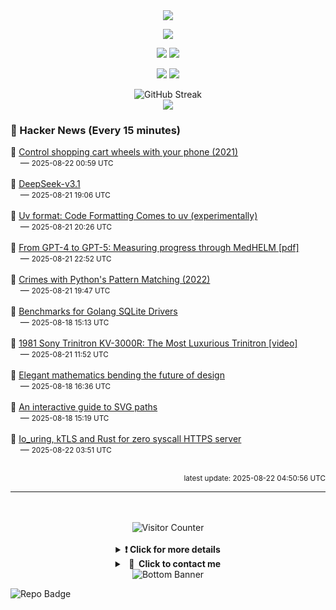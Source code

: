 <div align="center">
  <img src="https://readme-typing-svg.herokuapp.com?font=Fira+Code&weight=600&size=19&duration=3000&pause=1000&color=F7931A&center=true&vCenter=true&width=600&lines=%F0%9F%91%8B+Hi+%2C++I'm+(+Esmaeil+Asadi+%3C%3D%3E+%D8%A7%D8%B3%D9%80%D9%85%D9%80%D8%A7%D8%B9%D9%80%DB%8C%D9%80%D9%84+%D8%A7%D8%B3%D9%80%D8%AF%DB%8C+)"/>
</div>

<p align="center">
  <img src="http://github-profile-summary-cards.vercel.app/api/cards/profile-details?username=Null-Err0r&theme=gruvbox" />
</p>
<p align="center">
  <img src="http://github-profile-summary-cards.vercel.app/api/cards/repos-per-language?username=Null-Err0r&theme=gruvbox" />
  <img src="http://github-profile-summary-cards.vercel.app/api/cards/most-commit-language?username=Null-Err0r&theme=gruvbox" />
</p>
<p align="center">
  <img src="http://github-profile-summary-cards.vercel.app/api/cards/stats?username=Null-Err0r&theme=gruvbox" />
  <img src="http://github-profile-summary-cards.vercel.app/api/cards/productive-time?username=Null-Err0r&theme=gruvbox&utcOffset=8" />
</p>
<div align="center">
  <img src="https://streak-stats.demolab.com/?user=null-err0r&theme=gruvbox" alt="GitHub Streak" />
</div>
<div align="center">
  <img src="https://github-profile-trophy.vercel.app/?username=Null-Err0r&theme=gruvbox&no-frame=true&margin-w=15&margin-h=15&row=2&column=4" />
</div>


### 📰 Hacker News (Every 15 minutes)

<!-- HACKER_NEWS_START -->
🔹 <a href='https://www.begaydocrime.com/' target='_blank' rel='noopener noreferrer'>Control shopping cart wheels with your phone (2021)</a><br>&nbsp;&nbsp;&nbsp;&nbsp;— <small>2025-08-22 00:59 UTC</small><br><br>
🔹 <a href='https://api-docs.deepseek.com/news/news250821' target='_blank' rel='noopener noreferrer'>DeepSeek-v3.1</a><br>&nbsp;&nbsp;&nbsp;&nbsp;— <small>2025-08-21 19:06 UTC</small><br><br>
🔹 <a href='https://pydevtools.com/blog/uv-format-code-formatting-comes-to-uv-experimentally/' target='_blank' rel='noopener noreferrer'>Uv format: Code Formatting Comes to uv (experimentally)</a><br>&nbsp;&nbsp;&nbsp;&nbsp;— <small>2025-08-21 20:26 UTC</small><br><br>
🔹 <a href='https://www.fertrevino.com/docs/gpt5_medhelm.pdf' target='_blank' rel='noopener noreferrer'>From GPT-4 to GPT-5: Measuring progress through MedHELM [pdf]</a><br>&nbsp;&nbsp;&nbsp;&nbsp;— <small>2025-08-21 22:52 UTC</small><br><br>
🔹 <a href='https://www.hillelwayne.com/post/python-abc/' target='_blank' rel='noopener noreferrer'>Crimes with Python's Pattern Matching (2022)</a><br>&nbsp;&nbsp;&nbsp;&nbsp;— <small>2025-08-21 19:47 UTC</small><br><br>
🔹 <a href='https://github.com/cvilsmeier/go-sqlite-bench' target='_blank' rel='noopener noreferrer'>Benchmarks for Golang SQLite Drivers</a><br>&nbsp;&nbsp;&nbsp;&nbsp;— <small>2025-08-18 15:13 UTC</small><br><br>
🔹 <a href='https://www.youtube.com/watch?v=jHG_I-9a7FY' target='_blank' rel='noopener noreferrer'>1981 Sony Trinitron KV-3000R: The Most Luxurious Trinitron [video]</a><br>&nbsp;&nbsp;&nbsp;&nbsp;— <small>2025-08-21 11:52 UTC</small><br><br>
🔹 <a href='https://actu.epfl.ch/news/elegant-mathematics-bending-the-future-of-design/' target='_blank' rel='noopener noreferrer'>Elegant mathematics bending the future of design</a><br>&nbsp;&nbsp;&nbsp;&nbsp;— <small>2025-08-18 16:36 UTC</small><br><br>
🔹 <a href='https://www.joshwcomeau.com/svg/interactive-guide-to-paths/' target='_blank' rel='noopener noreferrer'>An interactive guide to SVG paths</a><br>&nbsp;&nbsp;&nbsp;&nbsp;— <small>2025-08-18 15:19 UTC</small><br><br>
🔹 <a href='https://blog.habets.se/2025/04/io-uring-ktls-and-rust-for-zero-syscall-https-server.html' target='_blank' rel='noopener noreferrer'>Io_uring, kTLS and Rust for zero syscall HTTPS server</a><br>&nbsp;&nbsp;&nbsp;&nbsp;— <small>2025-08-22 03:51 UTC</small><br><br>
<!-- HACKER_NEWS_END -->

<p align="right"><small>latest update: 
<!-- HACKER_NEWS_LAST_UPDATED -->2025-08-22 04:50:56 UTC<!-- /HACKER_NEWS_LAST_UPDATED -->
</small></p>

<hr>

<div align="center">
  <br> </br>
  <img src="https://ghvc.kabelkultur.se/?username=null-err0r&abbreviated=true&color=ff5500&label=%E2%81%AE%20%E2%81%AE%E2%81%AE%20%E2%81%AE%E2%81%AE%20%20%F0%9F%91%80%20%E2%81%AE%20%E2%81%AE%E2%81%AE%20%E2%81%AE%E2%81%AEVisitor%E2%81%AE%20%E2%81%AE%E2%81%AE%20%E2%81%AE%E2%81%AE%20%F0%9F%91%80%E2%81%AE%20%E2%81%AE%E2%81%AE%20%E2%81%AE%E2%81%AE%E2%81%AE%20%E2%81%AE%E2%81%AE%20%E2%81%AE%E2%81%AE⁮⁮" alt="Visitor Counter" />
  <br> </br>
</div>
<details align="center">
<summary> <b> ❗️ Click for more details</b> </summary>
<br>
<div align="center">
  <a href="https://next.ossinsight.io/widgets/official/analyze-user-contribution-time-distribution?user_id=19436819&period=all_times" target="_blank" style="display: block;">
    <picture>
      <source media="(prefers-color-scheme: dark)" srcset="https://next.ossinsight.io/widgets/official/analyze-user-contribution-time-distribution/thumbnail.png?user_id=19436819&period=all_times&image_size=auto&color_scheme=dark" width="700" height="auto">
      <img alt="Contribution Time Distribution" src="https://next.ossinsight.io/widgets/official/analyze-user-contribution-time-distribution/thumbnail.png?user_id=19436819&period=all_times&image_size=auto&color_scheme=dark" width="700" height="auto">
    </picture>
  </a>
</div>
<div align="center">
  <a href="https://next.ossinsight.io/widgets/official/compose-user-dashboard-stats?user_id=19436819" target="_blank" style="display: block;">
    <picture>
      <source media="(prefers-color-scheme: dark)" srcset="https://next.ossinsight.io/widgets/official/compose-user-dashboard-stats/thumbnail.png?user_id=19436819&image_size=auto&color_scheme=dark" width="700" height="auto">
      <img alt="Dashboard Stats" src="https://next.ossinsight.io/widgets/official/compose-user-dashboard-stats/thumbnail.png?user_id=19436819&image_size=auto&color_scheme=dark" width="700" height="auto">
    </picture>
  </a>
</div>
<div align="center">
  <a href="https://next.ossinsight.io/widgets/official/compose-org-activity-map?activity=stars&role=stars&owner_id=19436819&period=past_12_months" target="_blank" style="display: block;">
    <picture>
      <source media="(prefers-color-scheme: dark)" srcset="https://next.ossinsight.io/widgets/official/compose-org-activity-map/thumbnail.png?activity=stars&role=stars&owner_id=19436819&period=past_12_months&image_size=4x7&color_scheme=dark" width="700" height="auto">
      <img alt="Geographical Distribution" src="https://next.ossinsight.io/widgets/official/compose-org-activity-map/thumbnail.png?activity=stars&role=stars&owner_id=19436819&period=past_12_months&image_size=4x7&color_scheme=dark" width="700" height="auto">
    </picture>
  </a>
</div>
<div align="center">
  <img src="https://github-readme-activity-graph.vercel.app/graph?username=Null-Err0r&theme=gruvbox" alt="Activity Graph" />
</div>
<br>
</details>
<details align="center">
<summary> <b>  💬  Click to contact me</b> </summary>
<br>
<div align="center">
  <br><br>
  <a href="https://t.me/NullError_ir" target="_blank">
    <img src="https://img.shields.io/badge/Telegram-black?style=for-the-badge&logo=Telegram" alt="Telegram" />
  </a>
</div>
<br>
</details>
<div align="center">
  <img src="https://raw.githubusercontent.com/Trilokia/Trilokia/379277808c61ef204768a61bbc5d25bc7798ccf1/bottom_header.svg" alt="Bottom Banner" />
</div>


![Repo Badge](https://visitor-badge.laobi.icu/badge?page_id=null-err0r.null-err0r) 
